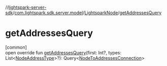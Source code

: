 //[lightspark-server-sdk](../../../index.md)/[com.lightspark.sdk.server.model](../index.md)/[LightsparkNode](index.md)/[getAddressesQuery](get-addresses-query.md)

# getAddressesQuery

[common]\
open override fun [getAddressesQuery](get-addresses-query.md)(first: Int?, types: List&lt;[NodeAddressType](../-node-address-type/index.md)&gt;?): Query&lt;[NodeToAddressesConnection](../-node-to-addresses-connection/index.md)&gt;

